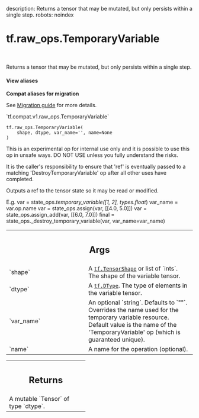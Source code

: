 description: Returns a tensor that may be mutated, but only persists within a single step.
robots: noindex

# tf.raw_ops.TemporaryVariable

<!-- Insert buttons and diff -->

<table class="tfo-notebook-buttons tfo-api nocontent" align="left">

</table>



Returns a tensor that may be mutated, but only persists within a single step.


<section class="expandable">
  <h4 class="showalways">View aliases</h4>
  <p>
<b>Compat aliases for migration</b>
<p>See
<a href="https://www.tensorflow.org/guide/migrate">Migration guide</a> for
more details.</p>
<p>`tf.compat.v1.raw_ops.TemporaryVariable`</p>
</p>
</section>

<pre class="devsite-click-to-copy prettyprint lang-py tfo-signature-link">
<code>tf.raw_ops.TemporaryVariable(
    shape, dtype, var_name=&#x27;&#x27;, name=None
)
</code></pre>



<!-- Placeholder for "Used in" -->

This is an experimental op for internal use only and it is possible to use this
op in unsafe ways.  DO NOT USE unless you fully understand the risks.

It is the caller's responsibility to ensure that 'ref' is eventually passed to a
matching 'DestroyTemporaryVariable' op after all other uses have completed.

Outputs a ref to the tensor state so it may be read or modified.

  E.g.
      var = state_ops._temporary_variable([1, 2], types.float_)
      var_name = var.op.name
      var = state_ops.assign(var, [[4.0, 5.0]])
      var = state_ops.assign_add(var, [[6.0, 7.0]])
      final = state_ops._destroy_temporary_variable(var, var_name=var_name)

<!-- Tabular view -->
 <table class="responsive fixed orange">
<colgroup><col width="214px"><col></colgroup>
<tr><th colspan="2"><h2 class="add-link">Args</h2></th></tr>

<tr>
<td>
`shape`<a id="shape"></a>
</td>
<td>
A <a href="../../tf/TensorShape.md"><code>tf.TensorShape</code></a> or list of `ints`.
The shape of the variable tensor.
</td>
</tr><tr>
<td>
`dtype`<a id="dtype"></a>
</td>
<td>
A <a href="../../tf/dtypes/DType.md"><code>tf.DType</code></a>. The type of elements in the variable tensor.
</td>
</tr><tr>
<td>
`var_name`<a id="var_name"></a>
</td>
<td>
An optional `string`. Defaults to `""`.
Overrides the name used for the temporary variable resource. Default
value is the name of the 'TemporaryVariable' op (which is guaranteed unique).
</td>
</tr><tr>
<td>
`name`<a id="name"></a>
</td>
<td>
A name for the operation (optional).
</td>
</tr>
</table>



<!-- Tabular view -->
 <table class="responsive fixed orange">
<colgroup><col width="214px"><col></colgroup>
<tr><th colspan="2"><h2 class="add-link">Returns</h2></th></tr>
<tr class="alt">
<td colspan="2">
A mutable `Tensor` of type `dtype`.
</td>
</tr>

</table>

